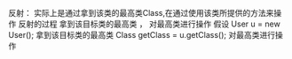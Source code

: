 反射： 实际上是通过拿到该类的最高类Class,在通过使用该类所提供的方法来操作
反射的过程
 拿到该目标类的最高类 ， 对最高类进行操作
 假设 User u = new User();
 拿到该目标类的最高类 Class getClass = u.getClass();
 对最高类进行操作